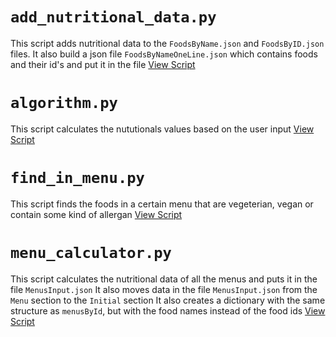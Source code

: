 # `add_nutritional_data.py`
 
This script adds nutritional data to the `FoodsByName.json` and `FoodsByID.json` files.
It also build a json file `FoodsByNameOneLine.json` which contains foods and their id's and put it in the file
[View Script](./add_nutritional_data.py)

# `algorithm.py` 

This script calculates the nututionals values based on the user input
[View Script](./algorithm.py)

# `find_in_menu.py` 

This script finds the foods in a certain menu that are vegeterian, vegan or contain some kind of allergan
[View Script](./find_in_menu.py)

# `menu_calculator.py`

This script calculates the nutritional data of all the menus and puts it in the file `MenusInput.json` 
It also moves data in the file `MenusInput.json` from the `Menu` section to the `Initial` section 
It also creates a dictionary with the same structure as `menusById`, but with the food names instead of the food ids
[View Script](./menu_calculator.py)
